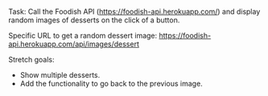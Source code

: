 Task:
Call the Foodish API (https://foodish-api.herokuapp.com/) and display random images of desserts on the click of a button.

Specific URL to get a random dessert image: 
https://foodish-api.herokuapp.com/api/images/dessert

Stretch goals: 
- Show multiple desserts.
- Add the functionality to go back to the previous image.

